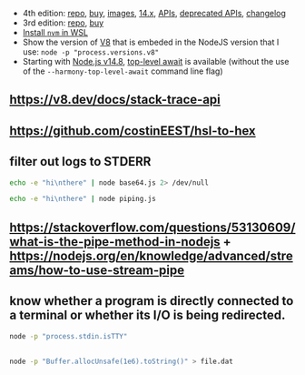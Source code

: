 - 4th edition: [repo](https://github.com/PacktPublishing/Node.js-14-Cookbook), [buy](https://www.packtpub.com/product/node-cookbook-fourth-edition/9781838558758), [images](https://static.packt-cdn.com/downloads/9781838558758_ColorImages.pdf), [14.x](https://github.com/nodejs/release#release-schedule), [APIs](https://nodejs.org/dist/latest-v14.x/docs/api/all.html), [deprecated APIs](https://nodejs.org/dist/latest-v14.x/docs/api/deprecations.html), [changelog](https://github.com/nodejs/node/blob/main/doc/changelogs/CHANGELOG_V14.md)
- 3rd edition: [repo](https://github.com/PacktPublishing/Node-Cookbook-3rd-Ed), [buy](https://www.packtpub.com/product/node-cookbook-third-edition/9781785880087)
- [Install `nvm` in WSL](https://github.com/nvm-sh/nvm#install--update-script)
- Show the version of [V8](https://nodejs.dev/learn/the-v8-javascript-engine) that is embeded in the NodeJS version that I use: `node -p "process.versions.v8"`
- Starting with [Node.js v14.8](https://nodejs.org/en/blog/release/v14.8.0), [top-level await](https://github.com/tc39/proposal-top-level-await) is available (without the use of the `--harmony-top-level-await` command line flag)


## https://v8.dev/docs/stack-trace-api

## https://github.com/costinEEST/hsl-to-hex

## filter out logs to STDERR

```sh
echo -e "hi\nthere" | node base64.js 2> /dev/null
```

```sh
echo -e "hi\nthere" | node piping.js
```

## https://stackoverflow.com/questions/53130609/what-is-the-pipe-method-in-nodejs + https://nodejs.org/en/knowledge/advanced/streams/how-to-use-stream-pipe

## know whether a program is directly connected to a terminal or whether its I/O is being redirected.

```sh
node -p "process.stdin.isTTY"
```

##

```sh
node -p "Buffer.allocUnsafe(1e6).toString()" > file.dat
```
